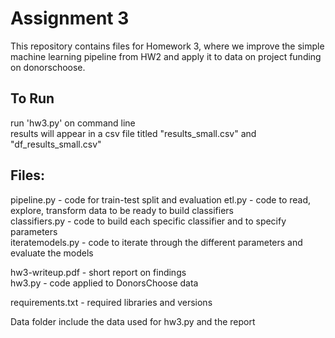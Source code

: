 # Assignment 3
  
This repository contains files for Homework 3, where we improve the simple machine learning pipeline from HW2
and apply it to data on project funding on donorschoose.  
  
## To Run  
run 'hw3.py' on command line  
results will appear in a csv file titled "results_small.csv" and "df_results_small.csv"  
  
## Files:  
pipeline.py - code for train-test split and evaluation 
etl.py - code to read, explore, transform data to be ready to build classifiers  
classifiers.py - code to build each specific classifier and to specify parameters  
iteratemodels.py - code to iterate through the different parameters and evaluate the models 
  
hw3-writeup.pdf - short report on findings  
hw3.py - code applied to DonorsChoose data  
  
requirements.txt - required libraries and versions  
  
Data folder include the data used for hw3.py and the report  